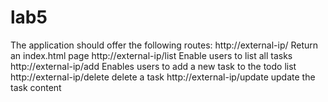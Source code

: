 # lab5
The application should offer the following routes:
http://external-ip/ 
Return an index.html page
 http://external-ip/list 
Enable users to list all tasks 
http://external-ip/add 
Enables users to add a new task to the todo list
http://external-ip/delete
delete a task 
http://external-ip/update 
update the task content


 
